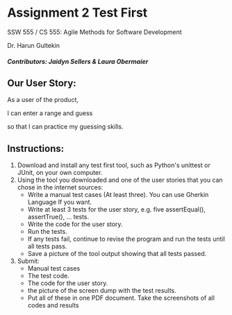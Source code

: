 # Assignment 2 Test First
SSW 555 / CS 555: Agile Methods for Software Development

Dr. Harun Gultekin
##### *Contributors: Jaidyn Sellers & Laura Obermaier*
## Our User Story:
As a user of the product, 

I can enter a range and guess 

so that I can practice my guessing skills. 

## Instructions:
1. Download and install any test first tool, such as Python's unittest or JUnit, on your own computer.
2. Using the tool you downloaded and one of the user stories that you can chose in the internet sources:
    - Write a manual test cases (At least three). You can use Gherkin Language If you want.
    - Write at least 3 tests for the user story, e.g. five assertEqual(), assertTrue(), ... tests.
    - Write the code for the user story.
    - Run the tests.
    - If any tests fail, continue to revise the program and run the tests until all tests pass.
    - Save a picture of the tool output showing that all tests passed. 
3. Submit:
    - Manual test cases
    - The test code.
    - The code for the user story.
    - the picture of the screen dump with the test results.
    - Put all of these in one PDF document. Take the screenshots of all codes and results
